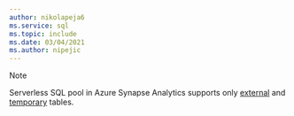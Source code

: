 ```yaml
---
author: nikolapeja6
ms.service: sql
ms.topic: include
ms.date: 03/04/2021
ms.author: nipejic
---
```

> [!NOTE]
> Serverless SQL pool in Azure Synapse Analytics supports only [external](/azure/synapse-analytics/sql/create-use-external-tables) and [temporary](/azure/synapse-analytics/sql/develop-tables-temporary) tables.
